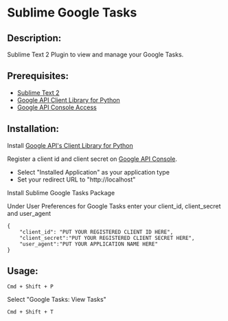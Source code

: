 
Sublime Google Tasks
====================

## Description:

Sublime Text 2 Plugin to view and manage your Google Tasks.


## Prerequisites:

* [Sublime Text 2](http://sublimetext.com)
* [Google API Client Library for Python](https://developers.google.com/api-client-library/python/start/installation)
* [Google API Console Access](https://code.google.com/apis/console#:access)

## Installation:

Install [Google API's Client Library for Python](https://developers.google.com/api-client-library/python/start/installation)

Register a client id and client secret on [Google API Console](https://code.google.com/apis/console#:access). 

* Select "Installed Application" as your application type 
* Set your redirect URL to "http://localhost"

Install Sublime Google Tasks Package

Under User Preferences for Google Tasks enter your client\_id, client\_secret and user\_agent


```
{
	"client_id": "PUT YOUR REGISTERED CLIENT ID HERE",
	"client_secret":"PUT YOUR REGISTERED CLIENT SECRET HERE",
	"user_agent":"PUT YOUR APPLICATION NAME HERE"
}
```

## Usage:

```
Cmd + Shift + P
```
Select "Google Tasks: View Tasks"

```
Cmd + Shift + T
```



